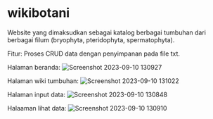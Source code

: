 # wikibotani
Website yang dimaksudkan sebagai katalog berbagai tumbuhan dari berbagai filum (bryophyta, pteridophyta, spermatophyta).

Fitur: Proses CRUD data dengan penyimpanan pada file txt.

Halaman beranda:
![Screenshot 2023-09-10 130927](https://github.com/Dys-project/wikibotani/assets/122444377/093adfec-5c9a-469c-ac9a-e803d9890fe2)

Halaman wiki tumbuhan:
![Screenshot 2023-09-10 131022](https://github.com/Dys-project/wikibotani/assets/122444377/095036f6-36ab-4c91-972f-3f67efc4ed74)

Halaman input data:
![Screenshot 2023-09-10 130848](https://github.com/Dys-project/wikibotani/assets/122444377/0845babe-c48c-48ff-bb0b-6ea2a673459e)

Halaaman lihat data:
![Screenshot 2023-09-10 130910](https://github.com/Dys-project/wikibotani/assets/122444377/9e78ba40-a6bb-4d78-914f-c7f431975c4a)

